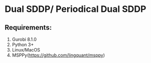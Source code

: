 # Dual SDDP/ Periodical Dual SDDP

## Requirements:
1. Gurobi 8.1.0
2. Python 3+
3. Linux/MacOS
4. MSPPy(https://github.com/lingquant/msppy)